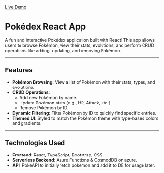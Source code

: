 [Live Demo](https://yellow-bush-07a2b6f03.6.azurestaticapps.net)
# Pokédex React App

A fun and interactive Pokédex application built with React! This app allows users to browse Pokémon, view their stats, evolutions, and perform CRUD operations like adding, updating, and removing Pokémon.

---

## Features

- **Pokémon Browsing**: View a list of Pokémon with their stats, types, and evolutions.
- **CRUD Operations**:
  - Add new Pokémon by name.
  - Update Pokémon stats (e.g., HP, Attack, etc.).
  - Remove Pokémon by ID.
- **Dynamic Filtering**: Filter Pokémon by ID to quickly find specific entries.
- **Themed UI**: Styled to match the Pokémon theme with type-based colors and gradients.

---

## Technologies Used

- **Frontend**: React, TypeScript, Bootstrap, CSS
- **Serverless Backend**: Azure Functions & CosmodDB on azure.
- **API**: PokéAPI to initially fetch pokemon and add it to DB for usage later.


